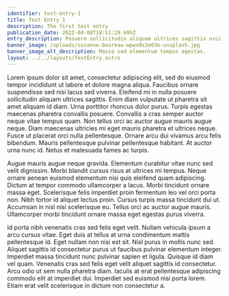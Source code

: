 ```yaml
---
identifier: test-entry-1
title: Test Entry 1
description: The first test entry
publication_date: 2022-04-08T18:51:29.695Z
entry_description: Posuere sollicitudin aliquam ultrices sagittis orci a scelerisque purus semper.
banner_image: /uploads/suzanne-boureau-wpwx8x2e03o-unsplash.jpg
banner_image_alt_description: Massa sed elementum tempus egestas.
layout: ../../layouts/TestEntry.astro
---
```

Lorem ipsum dolor sit amet, consectetur adipiscing elit, sed do eiusmod tempor incididunt ut labore et dolore magna aliqua. Faucibus ornare suspendisse sed nisi lacus sed viverra. Eleifend mi in nulla posuere sollicitudin aliquam ultrices sagittis. Enim diam vulputate ut pharetra sit amet aliquam id diam. Urna porttitor rhoncus dolor purus. Turpis egestas maecenas pharetra convallis posuere. Convallis a cras semper auctor neque vitae tempus quam. Non tellus orci ac auctor augue mauris augue neque. Diam maecenas ultricies mi eget mauris pharetra et ultrices neque. Fusce ut placerat orci nulla pellentesque. Ornare arcu dui vivamus arcu felis bibendum. Mauris pellentesque pulvinar pellentesque habitant. At auctor urna nunc id. Netus et malesuada fames ac turpis.

Augue mauris augue neque gravida. Elementum curabitur vitae nunc sed velit dignissim. Morbi blandit cursus risus at ultrices mi tempus. Neque ornare aenean euismod elementum nisi quis eleifend quam adipiscing. Dictum at tempor commodo ullamcorper a lacus. Morbi tincidunt ornare massa eget. Scelerisque felis imperdiet proin fermentum leo vel orci porta non. Nibh tortor id aliquet lectus proin. Cursus turpis massa tincidunt dui ut. Accumsan in nisl nisi scelerisque eu. Tellus orci ac auctor augue mauris. Ullamcorper morbi tincidunt ornare massa eget egestas purus viverra.

Id porta nibh venenatis cras sed felis eget velit. Nullam vehicula ipsum a arcu cursus vitae. Eget duis at tellus at urna condimentum mattis pellentesque id. Eget nullam non nisi est sit. Nisl purus in mollis nunc sed. Aliquet sagittis id consectetur purus ut faucibus pulvinar elementum integer. Imperdiet massa tincidunt nunc pulvinar sapien et ligula. Quisque id diam vel quam. Venenatis cras sed felis eget velit aliquet sagittis id consectetur. Arcu odio ut sem nulla pharetra diam. Iaculis at erat pellentesque adipiscing commodo elit at imperdiet dui. Imperdiet sed euismod nisi porta lorem. Etiam erat velit scelerisque in dictum non consectetur a.